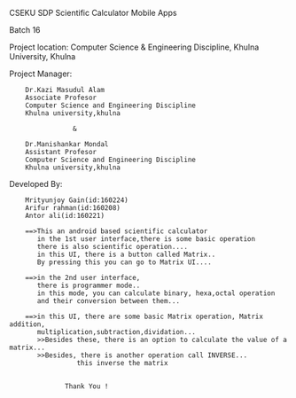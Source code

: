 CSEKU SDP Scientific Calculator Mobile Apps

Batch 16

Project location: Computer Science & Engineering Discipline, Khulna University, Khulna

Project Manager:

		Dr.Kazi Masudul Alam 
		Associate Profesor
		Computer Science and Engineering Discipline
		Khulna university,khulna
					
					&

		Dr.Manishankar Mondal 
		Assistant Profesor
		Computer Science and Engineering Discipline
		Khulna university,khulna

Developed By:

		Mrityunjoy Gain(id:160224)
		Arifur rahman(id:160208)
		Antor ali(id:160221)

		==>This an android based scientific calculator
		   in the 1st user interface,there is some basic operation
		   there is also scientific operation....
		   in this UI, there is a button called Matrix..
		   By pressing this you can go to Matrix UI....

		==>in the 2nd user interface,
		   there is programmer mode..
		   in this mode, you can calculate binary, hexa,octal operation
		   and their conversion between them...

		==>in this UI, there are some basic Matrix operation, Matrix addition,
		   multiplication,subtraction,dividation...
		   >>Besides these, there is an option to calculate the value of a matrix...
		   >>Besides, there is another operation call INVERSE...
                     this inverse the matrix


                  Thank You !
